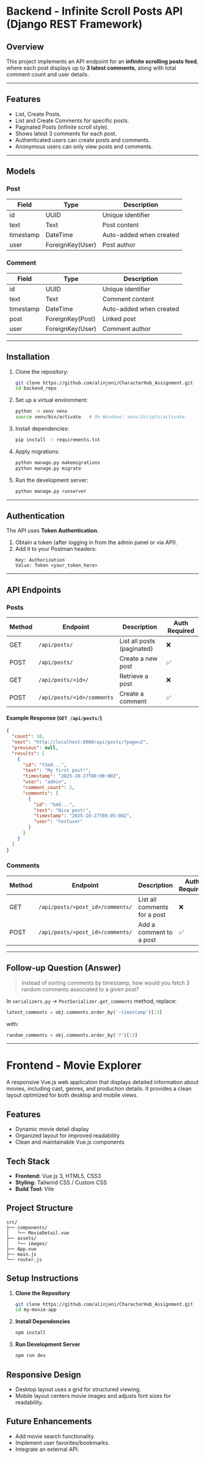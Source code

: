 # Backend - Infinite Scroll Posts API (Django REST Framework)

## Overview
This project implements an API endpoint for an **infinite scrolling posts feed**, where each post displays up to **3 latest comments**, along with total comment count and user details.

---

## Features
- List, Create Posts.
- List and Create Comments for specific posts.
- Paginated Posts (infinite scroll style).
- Shows latest 3 comments for each post.
- Authenticated users can create posts and comments.
- Anonymous users can only view posts and comments.

---

## Models

### **Post**
| Field | Type | Description |
|--------|------|-------------|
| id | UUID | Unique identifier |
| text | Text | Post content |
| timestamp | DateTime | Auto-added when created |
| user | ForeignKey(User) | Post author |

### **Comment**
| Field | Type | Description |
|--------|------|-------------|
| id | UUID | Unique identifier |
| text | Text | Comment content |
| timestamp | DateTime | Auto-added when created |
| post | ForeignKey(Post) | Linked post |
| user | ForeignKey(User) | Comment author |

---

## Installation

1. Clone the repository:
   ```bash
   git clone https://github.com/alinjeni/CharacterHub_Assignment.git
   cd backend_repo
   ```

2. Set up a virtual environment:
   ```bash
   python -m venv venv
   source venv/bin/activate   # On Windows: venv\Scripts\activate
   ```

3. Install dependencies:
   ```bash
   pip install -r requirements.txt
   ```

4. Apply migrations:
   ```bash
   python manage.py makemigrations
   python manage.py migrate
   ```

5. Run the development server:
   ```bash
   python manage.py runserver
   ```

---

## Authentication
The API uses **Token Authentication**.

1. Obtain a token (after logging in from the admin panel or via API).  
2. Add it to your Postman headers:
   ```text
   Key: Authorization
   Value: Token <your_token_here>
   ```

---

## API Endpoints

### **Posts**
| Method | Endpoint | Description | Auth Required |
|---------|-----------|--------------|---------------|
| GET | `/api/posts/` | List all posts (paginated) | ❌ |
| POST | `/api/posts/` | Create a new post | ✅ |
| GET | `/api/posts/<id>/` | Retrieve a post | ❌ |
| POST | `/api/posts/<id>/comments` | Create a comment | ✅ |

#### Example Response (`GET /api/posts/`)
```json
{
  "count": 10,
  "next": "http://localhost:8000/api/posts/?page=2",
  "previous": null,
  "results": [
    {
      "id": "f3e9...",
      "text": "My first post!",
      "timestamp": "2025-10-27T08:00:00Z",
      "user": "admin",
      "comment_count": 2,
      "comments": [
        {
          "id": "b4d...",
          "text": "Nice post!",
          "timestamp": "2025-10-27T08:05:00Z",
          "user": "testuser"
        }
      ]
    }
  ]
}
```

### **Comments**
| Method | Endpoint | Description | Auth Required |
|---------|-----------|--------------|---------------|
| GET | `/api/posts/<post_id>/comments/` | List all comments for a post | ❌ |
| POST | `/api/posts/<post_id>/comments/` | Add a comment to a post | ✅ |

---

## Follow-up Question (Answer)
> Instead of sorting comments by timestamp, how would you fetch 3 random comments associated to a given post?

In `serializers.py` → `PostSerializer.get_comments` method, replace:
```python
latest_comments = obj.comments.order_by('-timestamp')[:3]
```
with:
```python
random_comments = obj.comments.order_by('?')[:3]
```

---


# Frontend - Movie Explorer

A responsive Vue.js web application that displays detailed information about movies, including cast, genres, and production details. It provides a clean layout optimized for both desktop and mobile views.

## Features

- Dynamic movie detail display
- Organized layout for improved readability
- Clean and maintainable Vue.js components

## Tech Stack

- **Frontend:** Vue.js 3, HTML5, CSS3
- **Styling:** Tailwind CSS / Custom CSS
- **Build Tool:** Vite

## Project Structure

```
src/
├── components/
│   └── MovieDetail.vue
├── assets/
│   └── images/
├── App.vue
├── main.js
└── router.js
```

## Setup Instructions

1. **Clone the Repository**
   ```bash
   git clone https://github.com/alinjeni/CharacterHub_Assignment.git
   cd my-movie-app
   ```

2. **Install Dependencies**
   ```bash
   npm install
   ```

3. **Run Development Server**
   ```bash
   npm run dev
   ```

## Responsive Design

- Desktop layout uses a grid for structured viewing.
- Mobile layout centers movie images and adjusts font sizes for readability.

## Future Enhancements

- Add movie search functionality.
- Implement user favorites/bookmarks.
- Integrate an external API.
